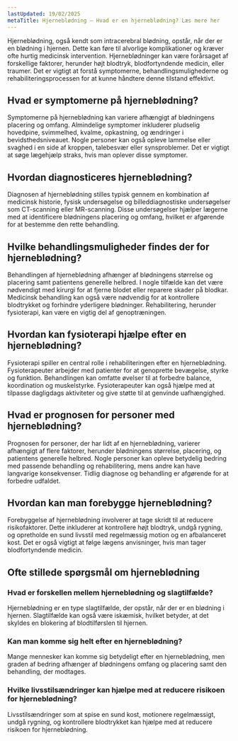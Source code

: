 ```yaml
---
lastUpdated: 19/02/2025
metaTitle: Hjerneblødning – Hvad er en hjerneblødning? Læs mere her
---
```


Hjerneblødning, også kendt som intracerebral blødning, opstår, når der er en blødning i hjernen. Dette kan føre til alvorlige komplikationer og kræver ofte hurtig medicinsk intervention. Hjerneblødninger kan være forårsaget af forskellige faktorer, herunder højt blodtryk, blodfortyndende medicin, eller traumer. Det er vigtigt at forstå symptomerne, behandlingsmulighederne og rehabiliteringsprocessen for at kunne håndtere denne tilstand effektivt.

## Hvad er symptomerne på hjerneblødning?

Symptomerne på hjerneblødning kan variere afhængigt af blødningens placering og omfang. Almindelige symptomer inkluderer pludselig hovedpine, svimmelhed, kvalme, opkastning, og ændringer i bevidsthedsniveauet. Nogle personer kan også opleve lammelse eller svaghed i en side af kroppen, talebesvær eller synsproblemer. Det er vigtigt at søge lægehjælp straks, hvis man oplever disse symptomer.

## Hvordan diagnosticeres hjerneblødning?

Diagnosen af hjerneblødning stilles typisk gennem en kombination af medicinsk historie, fysisk undersøgelse og billeddiagnostiske undersøgelser som CT-scanning eller MR-scanning. Disse undersøgelser hjælper lægerne med at identificere blødningens placering og omfang, hvilket er afgørende for at bestemme den rette behandling.

## Hvilke behandlingsmuligheder findes der for hjerneblødning?

Behandlingen af hjerneblødning afhænger af blødningens størrelse og placering samt patientens generelle helbred. I nogle tilfælde kan det være nødvendigt med kirurgi for at fjerne blodet eller reparere skader på blodkar. Medicinsk behandling kan også være nødvendig for at kontrollere blodtrykket og forhindre yderligere blødninger. Rehabilitering, herunder fysioterapi, kan være en vigtig del af genoptræningen.

## Hvordan kan fysioterapi hjælpe efter en hjerneblødning?

Fysioterapi spiller en central rolle i rehabiliteringen efter en hjerneblødning. Fysioterapeuter arbejder med patienter for at genoprette bevægelse, styrke og funktion. Behandlingen kan omfatte øvelser til at forbedre balance, koordination og muskelstyrke. Fysioterapeuter kan også hjælpe med at tilpasse dagligdags aktiviteter og give støtte til at genvinde uafhængighed.

## Hvad er prognosen for personer med hjerneblødning?

Prognosen for personer, der har lidt af en hjerneblødning, varierer afhængigt af flere faktorer, herunder blødningens størrelse, placering, og patientens generelle helbred. Nogle personer kan opleve betydelig bedring med passende behandling og rehabilitering, mens andre kan have langvarige konsekvenser. Tidlig diagnose og behandling er afgørende for at forbedre udfaldet.

## Hvordan kan man forebygge hjerneblødning?

Forebyggelse af hjerneblødning involverer at tage skridt til at reducere risikofaktorer. Dette inkluderer at kontrollere højt blodtryk, undgå rygning, og opretholde en sund livsstil med regelmæssig motion og en afbalanceret kost. Det er også vigtigt at følge lægens anvisninger, hvis man tager blodfortyndende medicin.

## Ofte stillede spørgsmål om hjerneblødning

### Hvad er forskellen mellem hjerneblødning og slagtilfælde?

Hjerneblødning er en type slagtilfælde, der opstår, når der er en blødning i hjernen. Slagtilfælde kan også være iskæmisk, hvilket betyder, at det skyldes en blokering af blodtilførslen til hjernen.

### Kan man komme sig helt efter en hjerneblødning?

Mange mennesker kan komme sig betydeligt efter en hjerneblødning, men graden af bedring afhænger af blødningens omfang og placering samt den behandling, der modtages.

### Hvilke livsstilsændringer kan hjælpe med at reducere risikoen for hjerneblødning?

Livsstilsændringer som at spise en sund kost, motionere regelmæssigt, undgå rygning, og kontrollere blodtrykket kan hjælpe med at reducere risikoen for hjerneblødning.
